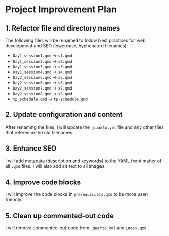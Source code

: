 # Project Improvement Plan

## 1. Refactor file and directory names

The following files will be renamed to follow best practices for web development and SEO (lowercase, hyphenated filenames):

-   `Day1_session1.qmd` -> `s1.qmd`
-   `Day1_session2.qmd` -> `s2.qmd`
-   `Day1_session3.qmd` -> `s3.qmd`
-   `Day1_session4.qmd` -> `s4.qmd`
-   `Day2_session5.qmd` -> `s5.qmd`
-   `Day2_session6.qmd` -> `s6.qmd`
-   `Day2_session7.qmd` -> `s7.qmd`
-   `Day2_session8.qmd` -> `s8.qmd`
-   `tp_schedule.qmd` -> `tp-schedule.qmd`

## 2. Update configuration and content

After renaming the files, I will update the `_quarto.yml` file and any other files that reference the old filenames.

## 3. Enhance SEO

I will add metadata (description and keywords) to the YAML front matter of all `.qmd` files. I will also add alt text to all images.

## 4. Improve code blocks

I will improve the code blocks in `prerequisites.qmd` to be more user-friendly.

## 5. Clean up commented-out code

I will remove commented-out code from `_quarto.yml` and `index.qmd`.